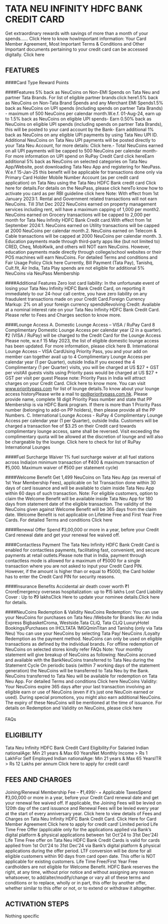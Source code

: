 # TATA NEU INFINITY HDFC BANK CREDIT CARD


Get extraordinary rewards with savings of more than a month of your spends...... Click Here to know howImportant information: Your Card Member Agreement, Most Important Terms & Conditions and Other Important documents pertaining to your credit card can be accessed digitally. Click here


## FEATURES
####Card Type
Reward Points

####Features
5% back as NeuCoins on Non-EMI Spends on Tata Neu and partner Tata Brands. For list of eligible partner brands click here1.5% back as NeuCoins on Non-Tata Brand Spends and any Merchant EMI Spends1.5% back as NeuCoins on UPI spends (including spends on partner Tata Brands) - maximum of 500 NeuCoins per calendar month.W.e.f. 01-Aug-24, earn up to 1.5% back as NeuCoins on eligible UPI spends- Earn 0.50% back as NeuCoins on eligible UPI spends (including spends on partner Tata Brands), this will be posted to your card account by the Bank- Earn additional 1% back as NeuCoins on any eligible UPI payments by using Tata Neu UPI ID. Additional NeuCoins on Tata Neu UPI payments will be posted directly to your Tata Neu Account, for more details: Click here.- Total NeuCoins earned on all UPI payments will be capped to 500 NeuCoins per calendar month- For more information on UPI spend on RuPay Credit Card click hereEarn additional 5% back as NeuCoins on selected categories on Tata Neu App/Website, post downloading Tata Neu App and registering for NeuPass. W.e.f 15-Jan-25 this benefit will be applicable for transactions done only via Primary Card Holder Mobile Number Account (as per credit card application) on Tata Neu using the Tata Neu HDFC Bank credit card Click here for details.For details on the NeuPass, please click hereTo know how to activate you card as per RBI guideline click here
Note:
With effect from 1st January 2023:1. Rental and Government related transactions will not earn NeuCoins. Till 31st Dec 2022 NeuCoins earned on property management services including rent, will have a maximum capping of 1,000 per month2. NeuCoins earned on Grocery transactions will be capped to 2,000 per month for Tata Neu Infinity HDFC Bank Credit card.With effect from 1st September 2024:1. NeuCoins earned on Utility transactions will be capped at 2000 NeuCoins per calendar month.2. NeuCoins earned on Telecom & Cable transactions will be capped at 2000 NeuCoins per calendar month. 3. Education payments made through third-party apps like (but not limited to) CRED, Cheq, MobiKwik, and others will NOT earn NeuCoins. However, education payments made directly through college/school websites or their POS machines will earn NeuCoins.
For detailed Terms and conditions and Fair Usage Policy Click here
Currently, Bill Payment (Tata Pay), Tanishq, Cult.fit, Air India, Tata Play spends are not eligible for additional 5% NeuCoins via NeuPass Membership

####Additional Features
      Zero lost card liability: In the unfortunate event of losing your Tata Neu Infinity HDFC Bank Credit Card, on reporting it immediately to our 24-hour call centre, you have zero liability on any fraudulent transactions made on your Credit Card.Foreign Currency Markup: 2% on all your foreign currency spendsRevolving Credit: Available at a nominal interest rate on your Tata Neu Infinity HDFC Bank Credit Card. Please refer to Fees and Charges section to know more.

####Lounge Access
A. Domestic Lounge Access – VISA / RuPay Card       8 Complimentary Domestic Lounge Access per calendar year (2 in a quarter). ₹2 (VISA / RuPay) will be charged to the Credit Card for the Lounge Access
Please note, w.e.f 15 May 2023, the list of eligible domestic lounge access has been updated. For more information, please click here
B. International Lounge Access – VISA CardUsing Priority Pass, you and your add on member can together avail up to 4 Complimentary Lounge Access per calendar year (1 per Quarter), outside India.If you exceed the 4 Complimentary (1 per Quarter) visits, you will be charged at US $27 + GST per visitAll guests visits using Priority pass would be charged at US $27 + GST per visit per guest
Please note: Priority Pass in India will attract charges on your Credit Card. Click here to know more. You can visit www.prioritypass.com for list of lounge details.To know about your lounge access historyPlease write a mail to pp@prioritypass.com.hk. Please provide name, complete 18 digit Priority Pass number and state that PP Membership is via HDFC Bank program. If there is more than 1 Priority Pass number (belonging to add-on PP holders), then please provide all the PP Numbers.
C. International Lounge Access - RuPay
4 Complimentary Lounge Access per calendar year (1 per Quarter), outside India. Customers will be charged a transaction fee of $3.25 on their Credit card towards complimentary lounge access, same shall be reversed. Visit exceeding the complimentary quota will be allowed at the discretion of lounge and will also be chargeable by the lounge.
Click here to check for list of RuPay International Lounges

####Fuel Surcharge Waiver
1% fuel surcharge waiver at all fuel stations across India(on minimum transaction of ₹400 & maximum transaction of ₹5,000. Maximum waiver of ₹500 per statement cycle)

####Welcome Benefit
Get 1,499 NeuCoins on Tata Neu App (as reversal of 1st Year Membership Fees), applicable on 1st Transaction done within 30 days of card issuance and will be available to claim inside Tata Neu App within 60 days of such transaction.
Note: For eligible customers, option to claim the Welcome Benefit will be available inside Tata Neu App for 180 days from statement date of the eligible transaction. The validity of the NeuCoins given against Welcome Benefit will be 365 days from the claim date.
Welcome Benefit is not applicable on Lifetime Free and First Year Free Cards. For detailed Terms and conditions Click here

####Renewal Offer
Spend ₹3,00,000 or more in a year, before your Credit Card renewal date and get your renewal fee waived off.

####Contactless Payment
The Tata Neu Infinity HDFC Bank Credit Card is enabled for contactless payments, facilitating fast, convenient, and secure payments at retail outlets.Please note that in India, payment through contactless mode is allowed for a maximum of ₹5000 for a single transaction where you are not asked to input your Credit Card PIN. However, if the amount is higher than or equal to ₹5000, the Card holder has to enter the Credit Card PIN for security reasons.

####Insurance Benefits
Accidental air death cover worth ₹1 CroreEmergency overseas hospitalization: up to ₹15 lakhs       Lost Card Liability Cover : Up to ₹9 lakhsClick Here to update your nominee details.Click here for details.

####NeuCoins Redemption & Validity
NeuCoins Redemption:
You can use your NeuCoins for purchases on Tata Neu /Website for Brands like:
Air India Express BigbasketCroma, Westside.Tata CLiQ, Tata CLiQ LuxuryHotel Bookings/Purchases on IHCLTATA 1MGQminTitan and Tanishq (only via Tata Neu)
You can use your NeuCoins by selecting Tata Pay/ NeuCoins /Loyalty Redemption as the payment method. NeuCoins can only be used on eligible transactions as defined by the individual brands.
For offline redemption of NeuCoins on selected stores kindly refer FAQs
Note:
Your monthly statement will give breakup of NeuCoins as following:
NeuCoins accrued and available with the BankNeuCoins transferred to Tata Neu during the Statement Cycle
On periodic basis (within 7 working days of the statement generation) the NeuCoins will be transferred to Tata Neu by the Bank. NeuCoins transferred to Tata Neu will be available for redemption on Tata Neu App.
For detailed Terms and conditions Click here
NeuCoins Validity:
Your NeuCoins expire 365 days after your last transaction involving an eligible earn or use of NeuCoins (even if it’s just one NeuCoin earned or used).
During special promotions, you might also earn additional NeuCoins. The expiry of these NeuCoins will be mentioned at the time of issuance.       For details on Redemption and Validity on NeuCoins, please click here

####
FAQs



## ELIGIBILITY
####
Tata Neu Infinity HDFC Bank Credit Card Eligibility:For Salaried Indian nationalAge: Min 21 years & Max 60 YearsNet Monthly Income > Rs 1 LakhFor Self Employed Indian nationalAge: Min 21 years & Max 65 YearsITR > Rs 12 Lakhs per annum
Click here to apply for credit card!



## FEES AND CHARGES
####
Joining/Renewal Membership Fee – ₹1,499/- + Applicable TaxesSpend ₹3,00,000 or more in a year, before your Credit Card renewal date and get your renewal fee waived off.
If applicable, the Joining Fees will be levied on 120th day of the card issuance and Renewal Fees will be levied every year at the start of every anniversary year.       Click here to view details of Fees and Charges on Tata Neu Infinity HDFC Bank Credit Card.
Click Here for Card Member Agreement
Click here to apply for credit card!       Limited period Life Time Free Offer (applicable only for the applications applied via Bank’s digital platform & physical applications between 1st Oct’24 to 31st Dec’24)
Life Time Free offer on Tata Neu HDFC Bank Credit Cards is valid for cards applied from 1st Oct’24 to 31st Dec’24 via Bank’s digital platform & physical applications during the offer period.
LTF conversion will be done for all eligible customers within 90 days from card open date.
This offer is NOT applicable for existing customers.
Life Time Free/First Year Free cardholders are not eligible for Welcome Benefit.
HDFC Bank reserves the right, at any time, without prior notice and without assigning any reason whatsoever, to add/alter/modify/change or vary all of these terms and conditions or to replace, wholly or in part, this offer by another offer, whether similar to this offer or not, or to extend or withdraw it altogether.



## ACTIVATION STEPS
Nothing specific

